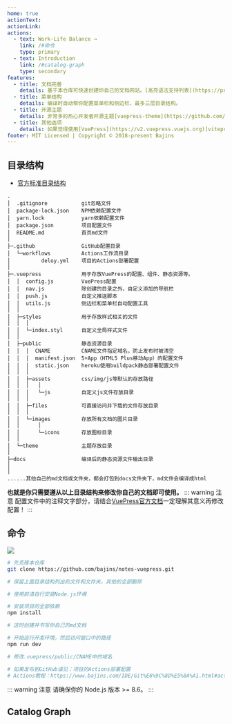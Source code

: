 ```yaml
---
home: true
actionText: 
actionLink: 
actions:
  - text: Work-Life Balance →
    link: /#命令
    type: primary
  - text: Introduction
    link: /#catalog-graph
    type: secondary
features:
  - title: 文档完善
    details: 基于本仓库可快速创建你自己的文档网站。[高亮语法支持列表](https://prismjs.com/#supported-languages)[PrismJS](https://github.com/PrismJS)[Shiki](https://github.com/shikijs/shiki)
  - title: 菜单结构
    details: 编译时自动帮你配置菜单栏和侧边栏，最多三层目录结构。
  - title: 开源主题
    details: 非常多的热心开发者开源主题[vuepress-theme](https://github.com/search?q=vuepress-theme)
  - title: 其他选项
    details: 如果觉得使用[VuePress](https://v2.vuepress.vuejs.org)[vitepress](https://vitepress.vuejs.org)不便，可使用静态博客写作客户端[gridea](https://github.com/getgridea/gridea)
footer: MIT Licensed | Copyright © 2018-present Bajins
---
```


## 目录结构

* [官方标准目录结构](https://vuepress.vuejs.org/zh/guide/directory-structure.html)

```
.
│  .gitignore           git忽略文件
│  package-lock.json    NPM依赖配置文件
│  yarn.lock            yarn依赖配置文件
│  package.json         项目配置文件
│  README.md            首页md文件
│  
├─.github               GitHub配置目录
│  └─workflows          Actions工作流目录
│          deloy.yml    项目的Actions部署配置
│          
├─.vuepress             用于存放VuePress的配置、组件、静态资源等。
│  │  config.js         VuePress配置
│  │  nav.js            除创建的目录之外，自定义添加的导航栏
│  │  push.js           自定义推送脚本
│  │  utils.js          侧边栏和菜单栏自动配置工具
│  │  
│  ├─styles             用于存放样式相关的文件
│  │  │  
│  │  └─index.styl      自定义全局样式文件
│  │  
│  ├─public             静态资源目录
│  │  │  CNAME          CNAME文件指定域名，防止发布时被清空
│  │  │  manifest.json  5+App（HTML5 Plus移动App）的配置文件
│  │  │  static.json    heroku使用buildpack静态部署配置文件
│  │  │  
│  │  ├─assets          css/img/js等默认的存放路径
│  │  │   │  
│  │  │   └─js          自定义js文件存放目录
│  │  │  
│  │  ├─files           可直接访问并下载的文件存放目录
│  │  │      
│  │  └─images          存放所有文档的图片目录
│  │      │  
│  │      └─icons       存放图标目录
│  │              
│  └─theme              主题存放目录
│              
├─docs                  编译后的静态资源文件输出目录
│
│
......其他自己的md文档或文件夹，都会打包到docs文件夹下，md文件会编译成html
```
**也就是你只需要遵从以上目录结构来修改你自己的文档即可使用。**
::: warning 注意
配置文件中的注释文字部分，请结合[VuePress官方文档](https://vuepress.vuejs.org/zh/config)一定理解其意义再修改配置！
:::

## 命令

[![](https://gitpod.io/button/open-in-gitpod.svg)](https://gitpod.io/#github.com/bajins/notes-vuepress)

``` bash
# 先克隆本仓库
git clone https://github.com/bajins/notes-vuepress.git

# 保留上面目录结构列出的文件和文件夹，其他的全部删除

# 使用前请自行安装Node.js环境

# 安装项目的全部依赖
npm install

# 这时创建并书写你自己的md文档

# 开始运行开发环境，然后访问窗口中的路径
npm run dev

# 修改.vuepress/public/CNAME中的域名

# 如果发布到GitHub请见：项目的Actions部署配置
# Actions教程：https://www.bajins.com/IDE/Git%E6%9C%8D%E5%8A%A1.html#actions

```

::: warning 注意
请确保你的 Node.js 版本 >= 8.6。
:::


## Catalog Graph

<CatalogGraph />